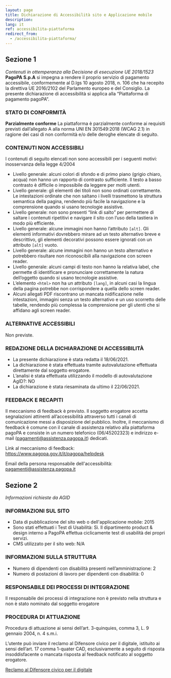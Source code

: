 ```yaml
---
layout: page
title: Dichiarazione di Accessibilità sito e Applicazione mobile
description:
lang: it
ref: accessibilita-piattaforma
redirect_from:
  - /accessibilita-piattaforma/
---
```



## Sezione 1 
_Contenuti in ottemperanza alla Decisione di esecuzione UE 2018/1523_
**PagoPA S.p.A** si impegna a rendere il proprio servizio di pagamento accessibile, conformemente al D.lgs 10 agosto 2018, n. 106 che ha recepito la direttiva UE 2016/2102 del Parlamento europeo e del Consiglio.
La presente dichiarazione di accessibilità si applica alla “Piattaforma di pagamento pagoPA”.

### STATO DI CONFORMITÀ
**Parzialmente conforme**
La piattaforma è parzialmente conforme ai requisiti previsti dall’allegato A alla norma UNI EN 301549:2018 (WCAG 2.1) in ragione dei casi di non conformità e/o delle deroghe elencate di seguito. 

### CONTENUTI NON ACCESSIBILI

I contenuti di seguito elencati non sono accessibili per i seguenti motivi: inosservanza della legge 4/2004

- Livello generale: alcuni colori di sfondo e di primo piano (grigio chiaro, acqua) non hanno un rapporto di contrasto sufficiente. Il testo a basso contrasto è difficile o impossibile da leggere per molti utenti.
- Livello generale: gli elementi dei titoli non sono ordinati correttamente. Le intestazioni ordinate che non saltano i livelli trasmettono la struttura semantica della pagina, rendendo più facile la navigazione e la comprensione quando si usano tecnologie assistive.
- Livello generale: non sono presenti “link di salto” per permettere di saltare i contenuti ripetitivi e navigare il sito con l’uso della tastiera in modo più efficiente.
- Livello generale: alcune immagini non hanno l’attributo `[alt]`. Gli elementi informativi dovrebbero mirare ad un testo alternativo breve e descrittivo, gli elementi decorativi possono essere ignorati con un attributo `[alt]` vuoto.
- Livello generale: alcune immagini non hanno un testo alternativo e potrebbero risultare non riconoscibili alla navigazione con screen reader.
- Livello generale: alcuni campi di testo non hanno la relativa label, che permette di identificare e pronunciare correttamente la natura dell’oggetto quando si usano tecnologie assistive.
- L’elemento `<html>` non ha un attributo `[lang]`, in alcuni casi la lingua della pagina potrebbe non corrispondere a quella dello screen reader.
- Alcuni allegati PDF riscontrano un mancata nidificazione nelle intestazioni, immagini senza un testo alternativo e un uso scorretto delle tabelle, rendendo più complessa la comprensione per gli utenti che si affidano agli screen reader.


### ALTERNATIVE ACCESSIBILI
Non previste.

### REDAZIONE DELLA DICHIARAZIONE DI ACCESSIBILITÀ 
- La presente dichiarazione è stata redatta il 18/06/2021. 
- La dichiarazione è stata effettuata tramite autovalutazione effettuata direttamente dal soggetto erogatore. 
- L’analisi è stata effettuata utilizzando il modello di autovalutazione AgID?: NO
- La dichiarazione è stata riesaminata da ultimo il 22/06/2021.

### FEEDBACK E RECAPITI 

Il meccanismo di feedback è previsto. Il soggetto erogatore accetta segnalazioni attinenti all’accessibilità attraverso tutti i canali di comunicazione messi a disposizione del pubblico. Inoltre, il meccanismo di feedback è comune con il canale di assistenza relativo alla piattaforma pagoPA e consiste in un numero telefonico (06/45202323) e indirizzo e-mail ([pagamenti@assistenza.pagopa.it](mailto:pagamenti@assistenza.pagopa.it)) dedicati.

Link al meccanismo di feedback: <https://www.pagopa.gov.it/it/pagopa/helpdesk>

Email della persona responsabile dell'accessibilità: [pagamenti@assistenza.pagopa.it](mailto:pagamenti@assistenza.pagopa.it)


## Sezione 2
_Informazioni richieste da AGID_ 


### INFORMAZIONI SUL SITO

- Data di pubblicazione del sito web o dell'applicazione mobile: 2015
- Sono stati effettuati i Test di Usabilità: Sì. Il dipartimento product & design interno a PagoPA effettua ciclicamente test di usabilità dei propri servizi.
- CMS utilizzato per il sito web: N/A 


### INFORMAZIONI SULLA STRUTTURA 

- Numero di dipendenti con disabilità presenti nell’amministrazione: 2
- Numero di postazioni di lavoro per dipendenti con disabilità: 0 



### RESPONSABILE DEI PROCESSI DI INTEGRAZIONE 

Il responsabile dei processi di integrazione non è previsto nella struttura e non è stato nominato dal soggetto erogatore

### PROCEDURA DI ATTUAZIONE 
Procedura di attuazione ai sensi dell’art. 3-quinquies, comma 3, L. 9 gennaio 2004, n. 4 s.m.i.

L’utente può inviare il reclamo al Difensore civico per il digitale, istituito ai sensi dell’art. 17 comma 1-quater CAD, esclusivamente a seguito di risposta insoddisfacente o mancata risposta al feedback notificato al soggetto erogatore.

[Reclamo al Difensore civico per il digitale](mailto:protocollo@pec.agid.gov.it)